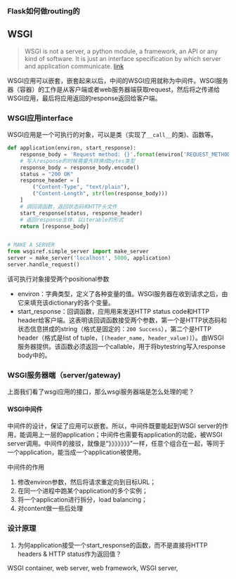 
### Flask如何做routing的


## WSGI
> WSGI is not a server, a python module, a framework, an API or any kind of software. It is just an interface specification by which server and application communicate. [link](http://wsgi.tutorial.codepoint.net/)

WSGI应用可以嵌套，嵌套起来以后，中间的WSGI应用就称为中间件。WSGI服务器（容器）的工作是从客户端或者web服务器端获取request，然后将之传递给WSGI应用，最后将应用返回的response返回给客户端。

### WSGI应用interface
WSGI应用是一个可执行的对象，可以是类（实现了`__call__`的类)、函数等。
```python
def application(environ, start_response):
    response_body = 'Request method: {}'.format(environ['REQUEST_METHOD'])
    # 写入response的时候需要先转换成bytes类型
    response_body = response_body.encode()
    status = "200 OK"
    response_header = [
        ("Content-Type", "text/plain"),
        ("Content-Length", str(len(response_body)))
    ]
    # 调回调函数，返回状态码和HTTP头文件
    start_response(status, response_header)
    # 返回response主体，以iterable的形式
    return [response_body]


# MAKE A SERVER
from wsgiref.simple_server import make_server
server = make_server('localhost', 5000, application)
server.handle_request()
```
该可执行对象接受两个positional参数

* environ：字典类型，定义了各种变量的值。WSGI服务器在收到请求之后，由它来填充该dictionary的各个变量。
* start_response：回调函数，应用用来发送HTTP status code和HTTP header给客户端。这表明该回调函数接受两个参数，第一个是HTTP状态码和状态信息拼成的string（格式是固定的：`200 Success`），第二个是HTTP header（格式是list of tuple，`[(header_name, header_value)]`）。由WSGI服务器提供。该函数必须返回一个callable，用于将bytestring写入response body中的。

### WSGI服务器端（server/gateway)

上面我们看了wsgi应用的接口，那么wsgi服务器端是怎么处理的呢？

#### WSGI中间件

中间件的设计，保证了应用可以嵌套。所以，中间件既要能起到WSGI server的作用，能调用上一层的application；中间件也需要有application的功能，被WSGI server调用。中间件的接驳，就像是“》》》》》》》”一样，任意个组合在一起，等同于一个application，能当成一个application被使用。

中间件的作用

1. 修改environ参数，然后将请求重定向到目标URL；
2. 在同一个进程中跑某个application的多个实例；
3. 将一个application进行拆分，load balancing；
4. 对content做一些后处理

### 设计原理

1. 为何application接受一个start_response的函数，而不是直接将HTTP headers & HTTP status作为返回值？

WSGI container, web server, web framework, WSGI server,
